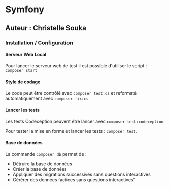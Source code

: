 # Symfony
## Auteur : Christelle Souka
### Installation / Configuration 

#### Serveur Web Local
Pour lancer le serveur web de test il est possible d'utiliser le script :
``Composer start``

#### Style de codage
Le code peut être contrôlé avec `composer test:cs` et reformaté automatiquement avec `composer fix:cs`.

#### Lancer les tests 
Les tests Codeception peuvent être lancer avec `composer test:codeception`.

Pour tester la mise en forme et lancer les tests : `composer test`.

#### Base de données
La commande `composer db` permet de :
- Détruire la base de données
- Créer la base de données
- Appliquer des migrations successives sans questions interactives 
- Gérèrer des données factices sans questions interactives"